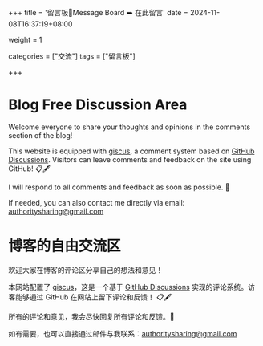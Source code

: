 +++
title = '留言板📑Message Board ➡️ 在此留言'
date = 2024-11-08T16:37:19+08:00

weight = 1

categories = ["交流"]
tags = ["留言板"]

+++



# Blog Free Discussion Area

Welcome everyone to share your thoughts and opinions in the comments section of the blog!

This website is equipped with [giscus](https://giscus.app/zh-CN), a comment system based on [GitHub Discussions](https://docs.github.com/en/discussions). Visitors can leave comments and feedback on the site using GitHub! 📋🖋️    

I will respond to all comments and feedback as soon as possible. 🥰 

If needed, you can also contact me directly via email: [authoritysharing@gmail.com ](mailto:authoritysharing@gmail.com) 

# 博客的自由交流区

欢迎大家在博客的评论区分享自己的想法和意见！      

本网站配置了 [giscus](https://giscus.app/zh-CN)，这是一个基于 [GitHub Discussions](https://docs.github.com/en/discussions) 实现的评论系统。访客能够通过 GitHub 在网站上留下评论和反馈！ 📋🖋️      

所有的评论和意见，我会尽快回复所有评论和反馈。🥰      

如有需要，也可以直接通过邮件与我联系：[authoritysharing@gmail.com ](mailto:authoritysharing@gmail.com) 



